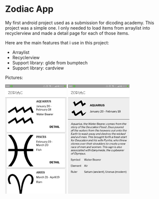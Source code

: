 # Zodiac App
My first android project used as a submission for dicoding academy. This project was a simple one. I only needed to load items from arraylist into recyclerview and made a detail page for each of those items.

Here are the main features that i use in this project:
- Arraylist
- Recyclerview
- Support library: glide from bumptech
- Support library: cardview

Pictures:

<img src="https://github.com/Selmeny/Zodiac/blob/master/app/src/main/res/drawable/images_1.png" width="200"> <img src="https://github.com/Selmeny/Zodiac/blob/master/app/src/main/res/drawable/images_2.png" width="200">


